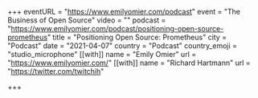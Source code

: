 +++
eventURL = "https://www.emilyomier.com/podcast"
event = "The Business of Open Source"
video = ""
podcast = "https://www.emilyomier.com/podcast/positioning-open-source-prometheus"
title = "Positioning Open Source: Prometheus"
city = "Podcast"
date = "2021-04-07"
country = "Podcast"
country_emoji = "studio_microphone"
[[with]]
name = "Emily Omier"
url = "https://www.emilyomier.com/"
[[with]]
name = "Richard Hartmann"
url = "https://twitter.com/twitchih"

+++

